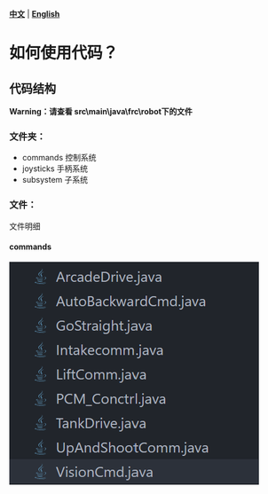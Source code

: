 [**中文**](/docs/zh-cn/HowToUse.md) 
| 
[**English**](/docs/en-us/HowToUse.md)

# 如何使用代码？

## 代码结构

**Warning：请查看 src\main\java\frc\robot下的文件**

### 文件夹：

- commands 控制系统
- joysticks 手柄系统
- subsystem 子系统


### 文件：
文件明细
#### commands
![目录1](/docs/assets/屏幕截图%202022-06-14%20204031.png)


